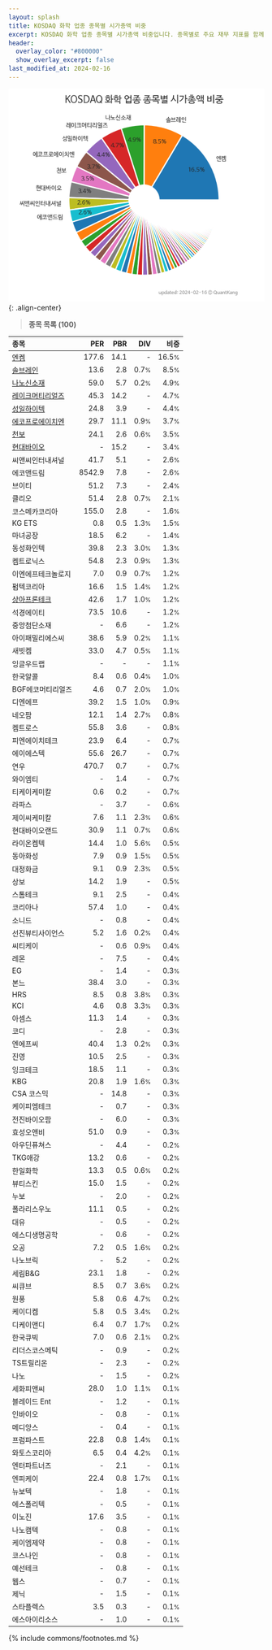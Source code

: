 ```yaml
---
layout: splash
title: KOSDAQ 화학 업종 종목별 시가총액 비중
excerpt: KOSDAQ 화학 업종 종목별 시가총액 비중입니다. 종목별로 주요 재무 지표를 함께 표시합니다.
header:
  overlay_color: "#800000"
  show_overlay_excerpt: false
last_modified_at: 2024-02-16
---
```



![KOSDAQ 화학 업종 종목별 시가총액 비중](/stats/sector/images/kosdaq_업종_화학_종목.png){: .align-center}


> **종목 목록 (100)**<a id="list"></a>

| **종목** | **PER** | **PBR** | **DIV** | **비중** |
| :------- | ------: | ------: | ------: | -------: |
| [엔켐](/348370/) | 177.6 | 14.1 | - | 16.5<small>%</small> |
| [솔브레인](/357780/) | 13.6 | 2.8 | 0.7<small>%</small> | 8.5<small>%</small> |
| [나노신소재](/121600/) | 59.0 | 5.7 | 0.2<small>%</small> | 4.9<small>%</small> |
| [레이크머티리얼즈](/281740/) | 45.3 | 14.2 | - | 4.7<small>%</small> |
| [성일하이텍](/365340/) | 24.8 | 3.9 | - | 4.4<small>%</small> |
| [에코프로에이치엔](/383310/) | 29.7 | 11.1 | 0.9<small>%</small> | 3.7<small>%</small> |
| [천보](/278280/) | 24.1 | 2.6 | 0.6<small>%</small> | 3.5<small>%</small> |
| [현대바이오](/048410/) | - | 15.2 | - | 3.4<small>%</small> |
| 씨앤씨인터내셔널 | 41.7 | 5.1 | - | 2.6<small>%</small> |
| 에코앤드림 | 8542.9 | 7.8 | - | 2.6<small>%</small> |
| 브이티 | 51.2 | 7.3 | - | 2.4<small>%</small> |
| 클리오 | 51.4 | 2.8 | 0.7<small>%</small> | 2.1<small>%</small> |
| 코스메카코리아 | 155.0 | 2.8 | - | 1.6<small>%</small> |
| KG ETS | 0.8 | 0.5 | 1.3<small>%</small> | 1.5<small>%</small> |
| 마녀공장 | 18.5 | 6.2 | - | 1.4<small>%</small> |
| 동성화인텍 | 39.8 | 2.3 | 3.0<small>%</small> | 1.3<small>%</small> |
| 켐트로닉스 | 54.8 | 2.3 | 0.9<small>%</small> | 1.3<small>%</small> |
| 이엔에프테크놀로지 | 7.0 | 0.9 | 0.7<small>%</small> | 1.2<small>%</small> |
| 펌텍코리아 | 16.6 | 1.5 | 1.4<small>%</small> | 1.2<small>%</small> |
| [상아프론테크](/089980/) | 42.6 | 1.7 | 1.0<small>%</small> | 1.2<small>%</small> |
| 석경에이티 | 73.5 | 10.6 | - | 1.2<small>%</small> |
| 중앙첨단소재 | - | 6.6 | - | 1.2<small>%</small> |
| 아이패밀리에스씨 | 38.6 | 5.9 | 0.2<small>%</small> | 1.1<small>%</small> |
| 새빗켐 | 33.0 | 4.7 | 0.5<small>%</small> | 1.1<small>%</small> |
| 잉글우드랩 | - | - | - | 1.1<small>%</small> |
| 한국알콜 | 8.4 | 0.6 | 0.4<small>%</small> | 1.0<small>%</small> |
| BGF에코머티리얼즈 | 4.6 | 0.7 | 2.0<small>%</small> | 1.0<small>%</small> |
| 디엔에프 | 39.2 | 1.5 | 1.0<small>%</small> | 0.9<small>%</small> |
| 네오팜 | 12.1 | 1.4 | 2.7<small>%</small> | 0.8<small>%</small> |
| 켐트로스 | 55.8 | 3.6 | - | 0.8<small>%</small> |
| 피엔에이치테크 | 23.9 | 6.4 | - | 0.7<small>%</small> |
| 에이에스텍 | 55.6 | 26.7 | - | 0.7<small>%</small> |
| 연우 | 470.7 | 0.7 | - | 0.7<small>%</small> |
| 와이엠티 | - | 1.4 | - | 0.7<small>%</small> |
| 티케이케미칼 | 0.6 | 0.2 | - | 0.7<small>%</small> |
| 라파스 | - | 3.7 | - | 0.6<small>%</small> |
| 제이씨케미칼 | 7.6 | 1.1 | 2.3<small>%</small> | 0.6<small>%</small> |
| 현대바이오랜드 | 30.9 | 1.1 | 0.7<small>%</small> | 0.6<small>%</small> |
| 라이온켐텍 | 14.4 | 1.0 | 5.6<small>%</small> | 0.5<small>%</small> |
| 동아화성 | 7.9 | 0.9 | 1.5<small>%</small> | 0.5<small>%</small> |
| 대정화금 | 9.1 | 0.9 | 2.3<small>%</small> | 0.5<small>%</small> |
| 상보 | 14.2 | 1.9 | - | 0.5<small>%</small> |
| 스톰테크 | 9.1 | 2.5 | - | 0.4<small>%</small> |
| 코리아나 | 57.4 | 1.0 | - | 0.4<small>%</small> |
| 소니드 | - | 0.8 | - | 0.4<small>%</small> |
| 선진뷰티사이언스 | 5.2 | 1.6 | 0.2<small>%</small> | 0.4<small>%</small> |
| 씨티케이 | - | 0.6 | 0.9<small>%</small> | 0.4<small>%</small> |
| 레몬 | - | 7.5 | - | 0.4<small>%</small> |
| EG | - | 1.4 | - | 0.3<small>%</small> |
| 본느 | 38.4 | 3.0 | - | 0.3<small>%</small> |
| HRS | 8.5 | 0.8 | 3.8<small>%</small> | 0.3<small>%</small> |
| KCI | 4.6 | 0.8 | 3.3<small>%</small> | 0.3<small>%</small> |
| 아셈스 | 11.3 | 1.4 | - | 0.3<small>%</small> |
| 코디 | - | 2.8 | - | 0.3<small>%</small> |
| 엔에프씨 | 40.4 | 1.3 | 0.2<small>%</small> | 0.3<small>%</small> |
| 진영 | 10.5 | 2.5 | - | 0.3<small>%</small> |
| 잉크테크 | 18.5 | 1.1 | - | 0.3<small>%</small> |
| KBG | 20.8 | 1.9 | 1.6<small>%</small> | 0.3<small>%</small> |
| CSA 코스믹 | - | 14.8 | - | 0.3<small>%</small> |
| 케이피엠테크 | - | 0.7 | - | 0.3<small>%</small> |
| 전진바이오팜 | - | 6.0 | - | 0.3<small>%</small> |
| 효성오앤비 | 51.0 | 0.9 | - | 0.3<small>%</small> |
| 아우딘퓨쳐스 | - | 4.4 | - | 0.2<small>%</small> |
| TKG애강 | 13.2 | 0.6 | - | 0.2<small>%</small> |
| 한일화학 | 13.3 | 0.5 | 0.6<small>%</small> | 0.2<small>%</small> |
| 뷰티스킨 | 15.0 | 1.5 | - | 0.2<small>%</small> |
| 누보 | - | 2.0 | - | 0.2<small>%</small> |
| 폴라리스우노 | 11.1 | 0.5 | - | 0.2<small>%</small> |
| 대유 | - | 0.5 | - | 0.2<small>%</small> |
| 에스디생명공학 | - | 0.6 | - | 0.2<small>%</small> |
| 오공 | 7.2 | 0.5 | 1.6<small>%</small> | 0.2<small>%</small> |
| 나노브릭 | - | 5.2 | - | 0.2<small>%</small> |
| 세림B&G | 23.1 | 1.8 | - | 0.2<small>%</small> |
| 씨큐브 | 8.5 | 0.7 | 3.6<small>%</small> | 0.2<small>%</small> |
| 원풍 | 5.8 | 0.6 | 4.7<small>%</small> | 0.2<small>%</small> |
| 케이디켐 | 5.8 | 0.5 | 3.4<small>%</small> | 0.2<small>%</small> |
| 디케이앤디 | 6.4 | 0.7 | 1.7<small>%</small> | 0.2<small>%</small> |
| 한국큐빅 | 7.0 | 0.6 | 2.1<small>%</small> | 0.2<small>%</small> |
| 리더스코스메틱 | - | 0.9 | - | 0.2<small>%</small> |
| TS트릴리온 | - | 2.3 | - | 0.2<small>%</small> |
| 나노 | - | 1.5 | - | 0.2<small>%</small> |
| 세화피앤씨 | 28.0 | 1.0 | 1.1<small>%</small> | 0.1<small>%</small> |
| 블레이드 Ent | - | 1.2 | - | 0.1<small>%</small> |
| 인바이오 | - | 0.8 | - | 0.1<small>%</small> |
| 메디앙스 | - | 0.4 | - | 0.1<small>%</small> |
| 프럼파스트 | 22.8 | 0.8 | 1.4<small>%</small> | 0.1<small>%</small> |
| 와토스코리아 | 6.5 | 0.4 | 4.2<small>%</small> | 0.1<small>%</small> |
| 엔터파트너즈 | - | 2.1 | - | 0.1<small>%</small> |
| 엔피케이 | 22.4 | 0.8 | 1.7<small>%</small> | 0.1<small>%</small> |
| 뉴보텍 | - | 1.8 | - | 0.1<small>%</small> |
| 에스폴리텍 | - | 0.5 | - | 0.1<small>%</small> |
| 이노진 | 17.6 | 3.5 | - | 0.1<small>%</small> |
| 나노캠텍 | - | 0.8 | - | 0.1<small>%</small> |
| 케이엠제약 | - | 0.8 | - | 0.1<small>%</small> |
| 코스나인 | - | 0.8 | - | 0.1<small>%</small> |
| 예선테크 | - | 0.8 | - | 0.1<small>%</small> |
| 웹스 | - | 0.7 | - | 0.1<small>%</small> |
| 제닉 | - | 1.5 | - | 0.1<small>%</small> |
| 스타플렉스 | 3.5 | 0.3 | - | 0.1<small>%</small> |
| 에스아이리소스 | - | 1.0 | - | 0.1<small>%</small> |

{% include commons/footnotes.md %}